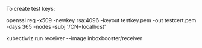 To create test keys:

openssl req -x509 -newkey rsa:4096 -keyout testkey.pem -out testcert.pem -days 365 -nodes -subj '/CN=localhost'





kubectlwiz run receiver --image inboxbooster/receiver 